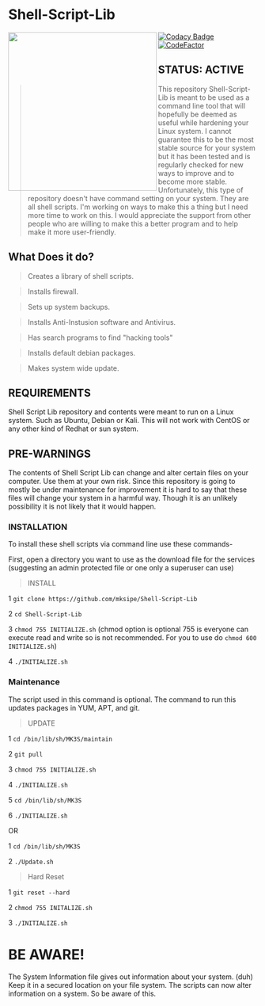 # Shell-Script-Lib
<img align="left" width="300" height="320" src="https://github.com/mksipe/Shell-Script-Lib/blob/master/.github/logo.jpeg">

[![Codacy Badge](https://api.codacy.com/project/badge/Grade/d6934421469b40dc9f14a3f8df98ad74)](https://www.codacy.com/app/mksipe/Shell-Script-Lib?utm_source=github.com&amp;utm_medium=referral&amp;utm_content=mksipe/Shell-Script-Lib&amp;utm_campaign=Badge_Grade)
[![CodeFactor](https://www.codefactor.io/repository/github/mksipe/shell-script-lib/badge)](https://www.codefactor.io/repository/github/mksipe/shell-script-lib)

## STATUS: ACTIVE

>This repository Shell-Script-Lib is meant to be used as a command line tool that will hopefully be deemed as useful while hardening your Linux system. I cannot guarantee this to be the most stable source for your system but it has been tested and is regularly checked for new ways to improve and to become more stable. Unfortunately, this type of repository doesn't have command setting on your system. They are all shell scripts. I'm working on ways to make this a thing but I need more time to work on this. I would appreciate the support from other people who are willing to make this a better program and to help make it more user-friendly.

## What Does it do?

>Creates a library of shell scripts. 

>Installs firewall.

>Sets up system backups.

>Installs Anti-Instusion software and Antivirus.

>Has search programs to find "hacking tools"

>Installs default debian packages.

>Makes system wide update.

## REQUIREMENTS

Shell Script Lib repository and contents were meant to run on a Linux system. Such as Ubuntu, Debian or Kali. This will not work with CentOS or any other kind of Redhat or sun system.

## PRE-WARNINGS

The contents of Shell Script Lib can change and alter certain files on your computer. Use them at your own risk. Since this repository is going to mostly be under maintenance for improvement it is hard to say that these files will change your system in a harmful way. Though it is an unlikely possibility it is not likely that it would happen.

### INSTALLATION

To install these shell scripts  via command line use these commands-

First, open a directory you want to use as the download file for the services (suggesting an admin protected file or one only a superuser can use)

>INSTALL

 1 `git clone https://github.com/mksipe/Shell-Script-Lib`
 
 2 `cd Shell-Script-Lib`
 
 3 `chmod 755 INITIALIZE.sh` (chmod option is optional 755 is everyone can execute read and write so is not recommended. For you to use do `chmod 600 INITIALIZE.sh`)
 
 4 `./INITIALIZE.sh`

 
### Maintenance

The script used in this command is optional. The command to run this updates packages in YUM, APT, and git.

>UPDATE
 
1 `cd /bin/lib/sh/MK3S/maintain`

2 `git pull`

3 `chmod 755 INITIALIZE.sh`

4 `./INITIALIZE.sh`

5 `cd /bin/lib/sh/MK3S`

6 `./INITIALIZE.sh` 
 
 OR 

1 `cd /bin/lib/sh/MK3S`

2 `./Update.sh`

>Hard Reset

1 `git reset --hard`

2 `chmod 755 INITALIZE.sh`

3 `./INITIALIZE.sh`

# BE AWARE!

The System Information file gives out information about your system. (duh) Keep it in a secured location on your file system. The scripts can now alter information on a system. So be aware of this.
